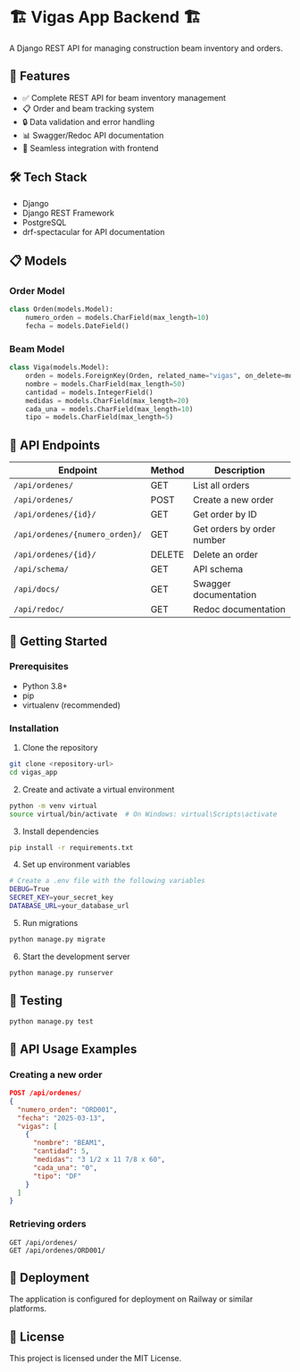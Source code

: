 # 🏗️ Vigas App Backend 🏗️

A Django REST API for managing construction beam inventory and orders.

## 🚀 Features

- ✅ Complete REST API for beam inventory management
- 📋 Order and beam tracking system
- 🔒 Data validation and error handling
- 📊 Swagger/Redoc API documentation
- 🔄 Seamless integration with frontend

## 🛠️ Tech Stack

- Django 
- Django REST Framework
- PostgreSQL
- drf-spectacular for API documentation

## 📋 Models

### Order Model
```python
class Orden(models.Model):
    numero_orden = models.CharField(max_length=10)
    fecha = models.DateField()
```

### Beam Model
```python
class Viga(models.Model):
    orden = models.ForeignKey(Orden, related_name="vigas", on_delete=models.CASCADE)
    nombre = models.CharField(max_length=50)
    cantidad = models.IntegerField()
    medidas = models.CharField(max_length=20)
    cada_una = models.CharField(max_length=10)
    tipo = models.CharField(max_length=5)
```

## 🔌 API Endpoints

| Endpoint | Method | Description |
|----------|--------|-------------|
| `/api/ordenes/` | GET | List all orders |
| `/api/ordenes/` | POST | Create a new order |
| `/api/ordenes/{id}/` | GET | Get order by ID |
| `/api/ordenes/{numero_orden}/` | GET | Get orders by order number |
| `/api/ordenes/{id}/` | DELETE | Delete an order |
| `/api/schema/` | GET | API schema |
| `/api/docs/` | GET | Swagger documentation |
| `/api/redoc/` | GET | Redoc documentation |

## 🚀 Getting Started

### Prerequisites

- Python 3.8+
- pip
- virtualenv (recommended)

### Installation

1. Clone the repository
```bash
git clone <repository-url>
cd vigas_app
```

2. Create and activate a virtual environment
```bash
python -m venv virtual
source virtual/bin/activate  # On Windows: virtual\Scripts\activate
```

3. Install dependencies
```bash
pip install -r requirements.txt
```

4. Set up environment variables
```bash
# Create a .env file with the following variables
DEBUG=True
SECRET_KEY=your_secret_key
DATABASE_URL=your_database_url
```

5. Run migrations
```bash
python manage.py migrate
```

6. Start the development server
```bash
python manage.py runserver
```

## 🧪 Testing

```bash
python manage.py test
```

## 📝 API Usage Examples

### Creating a new order

```json
POST /api/ordenes/
{
  "numero_orden": "ORD001",
  "fecha": "2025-03-13",
  "vigas": [
    {
      "nombre": "BEAM1",
      "cantidad": 5,
      "medidas": "3 1/2 x 11 7/8 x 60",
      "cada_una": "0",
      "tipo": "DF"
    }
  ]
}
```

### Retrieving orders

```
GET /api/ordenes/
GET /api/ordenes/ORD001/
```

## 🔄 Deployment

The application is configured for deployment on Railway or similar platforms.

## 📄 License

This project is licensed under the MIT License.